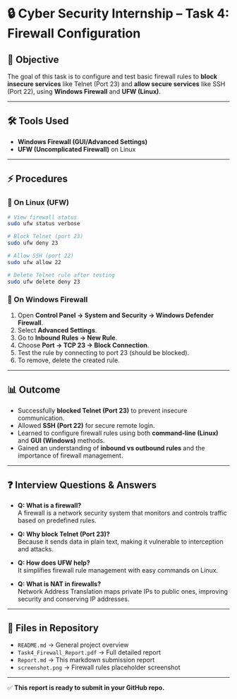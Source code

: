# 🔒 Cyber Security Internship – Task 4: Firewall Configuration

## 📌 Objective
The goal of this task is to configure and test basic firewall rules to **block insecure services** like Telnet (Port 23) and **allow secure services** like SSH (Port 22), using **Windows Firewall** and **UFW (Linux)**.  

---

## 🛠 Tools Used
- **Windows Firewall (GUI/Advanced Settings)**  
- **UFW (Uncomplicated Firewall)** on Linux  

---

## ⚡ Procedures  

### 🔹 On Linux (UFW)
```bash
# View firewall status
sudo ufw status verbose

# Block Telnet (port 23)
sudo ufw deny 23

# Allow SSH (port 22)
sudo ufw allow 22

# Delete Telnet rule after testing
sudo ufw delete deny 23
```

### 🔹 On Windows Firewall
1. Open **Control Panel → System and Security → Windows Defender Firewall**.  
2. Select **Advanced Settings**.  
3. Go to **Inbound Rules → New Rule**.  
4. Choose **Port → TCP 23 → Block Connection**.  
5. Test the rule by connecting to port 23 (should be blocked).  
6. To remove, delete the created rule.  

---

## 📊 Outcome
- Successfully **blocked Telnet (Port 23)** to prevent insecure communication.  
- Allowed **SSH (Port 22)** for secure remote login.  
- Learned to configure firewall rules using both **command-line (Linux)** and **GUI (Windows)** methods.  
- Gained an understanding of **inbound vs outbound rules** and the importance of firewall management.  

---

## ❓ Interview Questions & Answers
- **Q: What is a firewall?**  
  A firewall is a network security system that monitors and controls traffic based on predefined rules.  

- **Q: Why block Telnet (Port 23)?**  
  Because it sends data in plain text, making it vulnerable to interception and attacks.  

- **Q: How does UFW help?**  
  It simplifies firewall rule management with easy commands on Linux.  

- **Q: What is NAT in firewalls?**  
  Network Address Translation maps private IPs to public ones, improving security and conserving IP addresses.  

---

## 📂 Files in Repository
- `README.md` → General project overview  
- `Task4_Firewall_Report.pdf` → Full detailed report  
- `Report.md` → This markdown submission report  
- `screenshot.png` → Firewall rules placeholder screenshot  

---

✅ **This report is ready to submit in your GitHub repo.**
